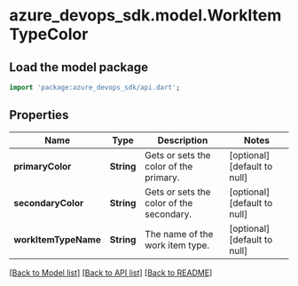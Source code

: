 # azure_devops_sdk.model.WorkItemTypeColor

## Load the model package
```dart
import 'package:azure_devops_sdk/api.dart';
```

## Properties
Name | Type | Description | Notes
------------ | ------------- | ------------- | -------------
**primaryColor** | **String** | Gets or sets the color of the primary. | [optional] [default to null]
**secondaryColor** | **String** | Gets or sets the color of the secondary. | [optional] [default to null]
**workItemTypeName** | **String** | The name of the work item type. | [optional] [default to null]

[[Back to Model list]](../README.md#documentation-for-models) [[Back to API list]](../README.md#documentation-for-api-endpoints) [[Back to README]](../README.md)


